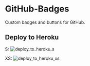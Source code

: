 # GitHub-Badges

Custom badges and buttons for GitHub.


## Deploy to Heroku

S: ![deploy_to_heroku_s](http://neson.github.io/GitHub-Badges/deploy_to_heroku_s.svg)

XS: ![deploy_to_heroku_xs](http://neson.github.io/GitHub-Badges/deploy_to_heroku_xs.svg)
